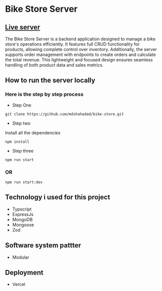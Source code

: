 # Bike Store Server
## [Live server](https://v2-bike-store.vercel.app/)

The Bike Store Server is a backend application designed to manage a bike store's operations efficiently. It features full CRUD functionality for products, allowing complete control over inventory. Additionally, the server supports order management with endpoints to create orders and calculate the total revenue. This lightweight and focused design ensures seamless handling of both product data and sales metrics.


## How to run the server locally

### Here is the step by step process

* Step One

```
git clone https://github.com/mdshahadad/bike-store.git
```

* Step two

Install all the dependencies
```
npm install
```

* Step three

```
npm run start
```
### OR

```
npm run start:dev
```


## Technology i used for this project

* Typscript
* ExpressJs
* MongoDB
* Mongoose
* Zod

## Software system pattter

* Modular

## Deployment

* Vercel
